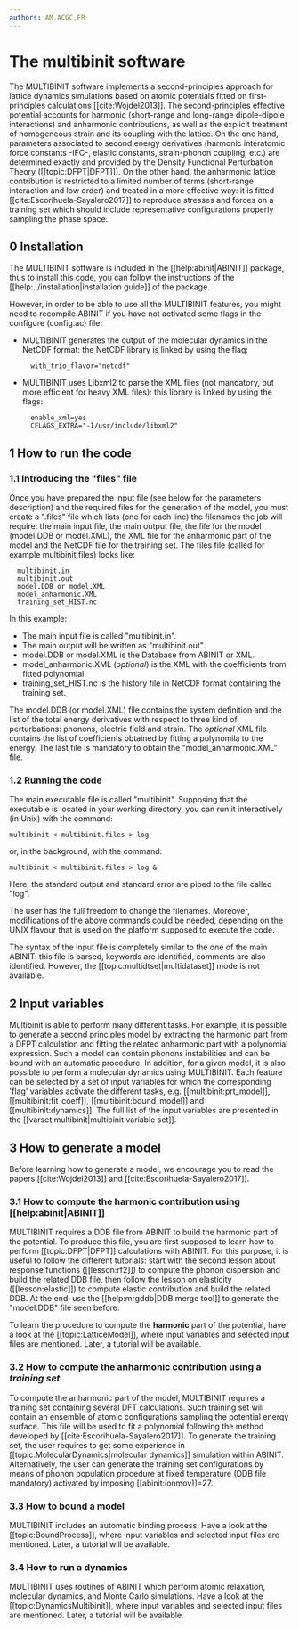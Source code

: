 ```yaml
---
authors: AM,ACGC,FR
---
```


# The multibinit software

The MULTIBINIT software implements a second-principles approach for lattice dynamics simulations based on atomic potentials fitted on first-principles calculations [[cite:Wojdel2013]]. 
The second-principles effective potential accounts for harmonic (short-range and long-range dipole-dipole interactions) and anharmonic contributions, 
as well as the explicit treatment of homogeneous strain and its coupling with the lattice. 
On the one hand, parameters associated to second energy derivatives (harmonic interatomic force constants -IFC-, elastic constants, strain-phonon coupling, etc.) 
are determined exactly and provided by the Density Functional Perturbation Theory ([[topic:DFPT|DFPT]]). 
On the other hand, the anharmonic lattice contribution is restricted to a limited number of terms (short-range interaction and low order) 
and treated in a more effective way: it is fitted [[cite:Escorihuela-Sayalero2017]] 
to reproduce stresses and forces on a training set which should include representative configurations properly sampling the phase space.


## 0 Installation  

The MULTIBINIT software is included in the [[help:abinit|ABINIT]] package, 
thus to install this code, 
you can follow the instructions of the [[help:../installation|installation guide]] of the package.

However, in order to be able to use all the MULTIBINIT features, you might need to recompile ABINIT
if you have not activated some flags in the configure (config.ac) file:
  
* MULTIBINIT generates the output of the molecular dynamics in the NetCDF format: the NetCDF library is linked by using the flag:

        with_trio_flavor="netcdf"

* MULTIBINIT uses Libxml2 to parse the XML files (not mandatory, but more efficient for heavy XML files): this library is linked by using the flags:
  
        enable_xml=yes
        CFLAGS_EXTRA="-I/usr/include/libxml2"


## 1 How to run the code

### 1.1 Introducing the "files" file

Once you have prepared the input file (see below for the parameters description) 
and the required files for the generation of the model, you must create a ".files" file which lists (one for each line) 
the filenames the job will require: the main input file, the main output file, the file for the model (model.DDB or model.XML), 
the XML file for the anharmonic part of the model and the NetCDF file for the training set.
The files file (called for example multibinit.files) looks like:
 
      multibinit.in
      multibinit.out
      model.DDB or model.XML
      model_anharmonic.XML
      training_set_HIST.nc

In this example:

  * The main input file is called "multibinit.in".
  * The main output will be written as "multibinit.out".
  * model.DDB or model.XML is the Database from ABINIT or XML.
  * model_anharmonic.XML (_optional_) is the XML with the coefficients from fitted polynomial.
  * training_set_HIST.nc is the history file in NetCDF format containing the training set.

The model.DDB (or model.XML) file contains the system definition and the list of the total energy derivatives 
with respect to three kind of perturbations: phonons, electric field and strain. 
The _optional_ XML file contains the list of coefficients obtained by fitting a polynomila to the energy. 
The last file is mandatory to obtain the "model_anharmonic.XML" file.

### 1.2 Running the code

The main executable file is called "multibinit". Supposing that the executable is located in your working
directory, you can run it interactively (in Unix) with the command:

    multibinit < multibinit.files > log
  
or, in the background, with the command:

    multibinit < multibinit.files > log &

Here, the standard output and standard error are piped to the file called "log".

The user has the full freedom to change the filenames. Moreover, modifications of the above commands could be needed, depending on the UNIX flavour that is used on the platform supposed to execute the code.

The syntax of the input file is completely similar to the one of the main ABINIT: this file is parsed, keywords are identified, comments are also identified. However, the [[topic:multidtset|multidataset]] mode is not available.

## 2 Input variables
 
Multibinit is able to perform many different tasks. 
For example, it is possible to generate a second principles model by extracting the harmonic part from a DFPT calculation 
and fitting the related anharmonic part with a polynomial expression. 
Such a model can contain phonons instabilities and can be bound with an automatic procedure. 
In addition, for a given model, it is also possible to perform a molecular dynamics using MULTIBINIT. 
Each feature can be selected by a set of input variables 
for which the corresponding 'flag' variables activate the different tasks, 
e.g. [[multibinit:prt_model]], [[multibinit:fit_coeff]], [[multibinit:bound_model]] and [[multibinit:dynamics]]. 
The full list of the input variables are presented in the [[varset:multibinit|multibinit variable set]].

## 3 How to generate a model

Before learning how to generate a model, we encourage you to read the papers [[cite:Wojdel2013]] and [[cite:Escorihuela-Sayalero2017]].

### 3.1 How to compute the harmonic contribution using [[help:abinit|ABINIT]]

MULTIBINIT requires a DDB file from ABINIT to build the harmonic part of the potential. 
To produce this file, you are first supposed to learn how to perform [[topic:DFPT|DFPT]] calculations with ABINIT. 
For this purpose, it is useful to follow the different tutorials: 
start with the second lesson about response functions ([[lesson:rf2]]) 
to compute the phonon dispersion and build the related DDB file, 
then follow the lesson on elasticity ([[lesson:elastic]]) to compute elastic contribution and build the related DDB. 
At the end, use the [[help:mrgddb|DDB merge tool]] to generate the "model.DDB" file seen before.

To learn the procedure to compute the **harmonic** part of the potential, have a look at the [[topic:LatticeModel]],
where input variables and selected input files are mentioned.
Later, a <!-- [[lesson:lattice_model | tutorial]]--> tutorial will be available.

### 3.2 How to compute the anharmonic contribution using a *training set* 

To compute the anharmonic part of the model, 
MULTIBINIT requires a training set containing several DFT calculations. 
Such training set will contain an ensemble of atomic configurations sampling the potential energy surface. 
This file will be used to fit a polynomial following the method developed by [[cite:Escorihuela-Sayalero2017]]. 
To generate the training set, the user requires to get some experience in [[topic:MolecularDynamics|molecular dynamics]] simulation within ABINIT. 
Alternatively, the user can generate the training set configurations by means of phonon population procedure 
at fixed temperature (DDB file mandatory) activated by imposing [[abinit:ionmov]]=27.

### 3.3 How to bound a model

MULTIBINIT includes an automatic binding process.
Have a look at the [[topic:BoundProcess]],
where input variables and selected input files are mentioned.
Later, a <!-- [[lesson:lattice_model | tutorial]]--> tutorial will be available.

### 3.4 How to run a dynamics

MULTIBINIT uses routines of ABINIT which perform atomic relaxation, molecular dynamics, and Monte Carlo simulations.
Have a look at the [[topic:DynamicsMultibinit]],
where input variables and selected input files are mentioned.
Later, a <!-- [[lesson:lattice_model | tutorial]]--> tutorial will be available.
